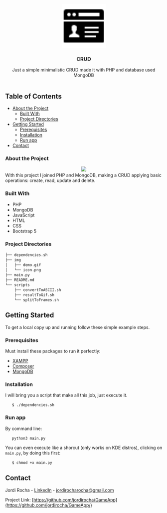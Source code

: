 <p align="center">
  <a href="https://game-app-store.herokuapp.com/">
    <img src="https://github.com/jordirocha/CRUD/blob/main/src/public/img/icon.png" alt="Logo" width="140" height="140">
  </a>

  <h3 align="center">CRUD</h3>

  <p align="center">
    Just a simple minimalistic CRUD made it with PHP and database used MongoDB
    <br />
    <br />
  </p>
</p>

## Table of Contents

* [About the Project](#about-the-project)
  * [Built With](#built-with)
  * [Project Directories](#project-directories)
* [Getting Started](#getting-started)
  * [Prerequisites](#prerequisites)
  * [Installation](#installation)
  * [Run app](#run-app)
* [Contact](#contact)


### About the Project
<div align="center">
  <img src="https://github.com/jordirocha/CRUD/blob/main/demo.gif" />
</div>
With this project I joined PHP and MongoDB, making a CRUD applying basic operations: create, read, update and delete.

### Built With
* PHP
* MongoDB
* JavaScript
* HTML
* CSS
* Bootstrap 5

### Project Directories
    ├── dependencies.sh
    ├── img
    │   ├── demo.gif
    │   └── icon.png
    ├── main.py
    ├── README.md
    └── scripts
        ├── convertToASCII.sh
        ├── resultToGif.sh
        └── splitToFrames.sh

## Getting Started
To get a local copy up and running follow these simple example steps.

### Prerequisites
Must install these packages to run it perfectly:
* [XAMPP](https://www.apachefriends.org/index.html)
* [Composer](https://getcomposer.org/)
* [MongoDB](https://www.mongodb.com/es)

### Installation
I will bring you a script that make all this job, just execute it.

       $ ./dependencies.sh
       
### Run app
By command line:

       python3 main.py
       
You can even execute like a shorcut (only works on KDE distros), clicking on `main.py`, by doing this first:
 
       $ chmod +x main.py


## Contact

Jordi Rocha - [LinkedIn](https://es.linkedin.com/in/jordirocharocha) - jordirocharocha@gmail.com

Project Link: [https://github.com/jordirocha/GameApp](https://github.com/jordirocha/GameApp/)
